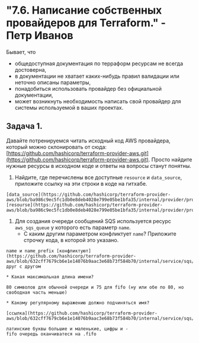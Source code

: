 <h1>"7.6. Написание собственных провайдеров для Terraform." - Петр Иванов</h1>

Бывает, что 
* общедоступная документация по терраформ ресурсам не всегда достоверна,
* в документации не хватает каких-нибудь правил валидации или неточно описаны параметры,
* понадобиться использовать провайдер без официальной документации,
* может возникнуть необходимость написать свой провайдер для системы используемой в ваших проектах.   

## Задача 1. 
Давайте потренируемся читать исходный код AWS провайдера, который можно склонировать от сюда: 
[https://github.com/hashicorp/terraform-provider-aws.git](https://github.com/hashicorp/terraform-provider-aws.git).
Просто найдите нужные ресурсы в исходном коде и ответы на вопросы станут понятны.  


1. Найдите, где перечислены все доступные `resource` и `data_source`, приложите ссылку на эти строки в коде на 
гитхабе.  
~~~
[data_source](https://github.com/hashicorp/terraform-provider-aws/blob/ba986c9ec5fc1db0e8deb4028e799e05be1bfa35/internal/provider/provider.go#L414)
[resourse](https://github.com/hashicorp/terraform-provider-aws/blob/ba986c9ec5fc1db0e8deb4028e799e05be1bfa35/internal/provider/provider.go#L922)
~~~
 
1. Для создания очереди сообщений SQS используется ресурс `aws_sqs_queue` у которого есть параметр `name`. 
    * С каким другим параметром конфликтует `name`? Приложите строчку кода, в которой это указано.
~~~
name и name_prefix [конфликтуют](https://github.com/hashicorp/terraform-provider-aws/blob/632cff7679cb6e1e14076b9aac3e68b73f584b70/internal/service/sqs/queue.go#L82)
друг с другом

~~~

    * Какая максимальная длина имени? 
~~~
80 символов для обычной очереди и 75 для fifo (ну или обе по 80, но свободная часть меньше)
~~~

    * Какому регулярному выражению должно подчиняться имя? 
	
~~~
[ссылка](https://github.com/hashicorp/terraform-provider-aws/blob/632cff7679cb6e1e14076b9aac3e68b73f584b70/internal/service/sqs/queue.go#L424)

латинские буквы большие и маленькие, цифры и -
fifo очередь оканчиватеся на .fifo
~~~

	
	

